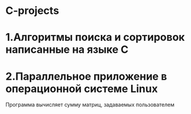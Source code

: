 # C-projects

# 1.Алгоритмы поиска и сортировок написанные на языке C

# 2.Параллельное приложение в операционной системе Linux
Программа вычисляет сумму матриц, задаваемых пользователем
